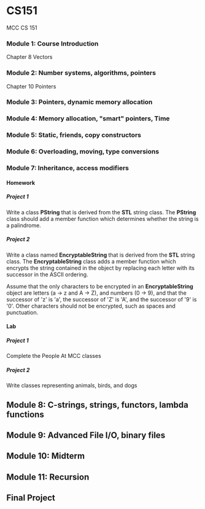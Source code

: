 # CS151
MCC CS 151

### Module 1: Course Introduction
Chapter 8 Vectors

### Module 2: Number systems, algorithms, pointers

Chapter 10 Pointers

### Module 3: Pointers, dynamic memory allocation

### Module 4: Memory allocation, "smart" pointers, Time
### Module 5: Static, friends, copy constructors
### Module 6: Overloading, moving, type conversions
### Module 7: Inheritance, access modifiers
#### Homework
##### Project 1
Write a class **PString** that is derived from the **STL** string class. The
**PString** class should add a member function which determines whether the
string is a palindrome.

##### Project 2
Write a class named **EncryptableString** that is derived from the **STL** string
class. The **EncryptableString** class adds a member function which encrypts the
string contained in the object by replacing each letter with its successor in
the ASCII ordering.

Assume that the only characters to be encrypted in an **EncryptableString**
object are letters (a → z and A → Z), and numbers (0 → 9), and that the
successor of 'z' is 'a', the successor of 'Z' is 'A', and the successor of '9'
is '0'. Other characters should not be encrypted, such as spaces and
punctuation.
#### Lab
##### Project 1
Complete the People At MCC classes
##### Project 2
Write classes representing animals, birds, and dogs
## Module 8: C-strings, strings, functors, lambda functions
## Module 9: Advanced File I/O, binary files
## Module 10: Midterm
## Module 11: Recursion
## Final Project
